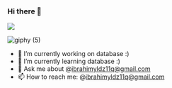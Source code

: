 ### Hi there 👋
![](https://komarev.com/ghpvc/?username=your-github-username&color=red)


![giphy (5)](https://user-images.githubusercontent.com/55101344/182727963-f46c369a-a79e-4cdd-93e6-af46ff8e45b4.gif)

- 🔭 I’m currently working on database :)
- 🌱 I’m currently learning database :)
- 💬 Ask me about @ibrahimyldz11q@gmail.com
- 📫 How to reach me: @ibrahimyldz11q@gmail.com

